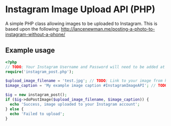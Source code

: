 # Instagram Image Upload API (PHP)
A simple PHP class allowing images to be uploaded to Instagram. This is based upon the following: http://lancenewman.me/posting-a-photo-to-instagram-without-a-phone/

## Example usage
```PHP
<?php
// TODO; Your Instagram Username and Password will need to be added at the top of this file:
require('instagram_post.php');

$upload_image_filename = 'test.jpg'; // TODO; Link to your image from here
$image_caption = 'My example image caption #InstagramImageAPI'; // TODO; Add your image caption here

$ig = new instagram_post();
if ($ig->doPostImage($upload_image_filename, $image_caption)) {
  echo 'Success, image uploaded to your Instagram account';
} else {
  echo 'Failed to upload';
}
```
